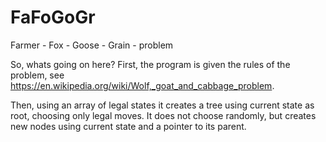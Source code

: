 # FaFoGoGr

Farmer - Fox - Goose - Grain - problem

So, whats going on here? First, the program is given the rules of the problem, see https://en.wikipedia.org/wiki/Wolf,_goat_and_cabbage_problem.

Then, using an array of legal states it creates a tree using current state as root, choosing only legal moves. 
It does not choose randomly, but creates new nodes using current state and a pointer to its parent.
